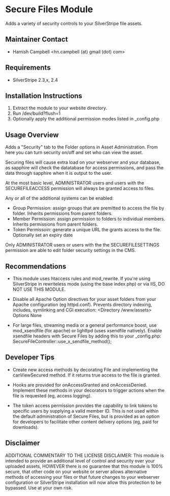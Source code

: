 # Secure Files Module

Adds a variety of security controls to your SilverStripe file assets.

## Maintainer Contact

 *  Hamish Campbell <hn.campbell (at) gmail (dot) com>

## Requirements

 *  SilverStripe 2.3,x, 2.4

## Installation Instructions

 1.  Extract the module to your website directory.
 2.  Run /dev/build?flush=1
 3.  Optionally apply the additional permission modes listed in _config.php
   
## Usage Overview

Adds a "Security" tab to the Folder options in
Asset Administration. From here you can turn
security on/off and set who can view the asset.

Securing files will cause extra load on your
webserver and your database, as sapphire will check
the datatabase for access permissions, and pass the
data through sapphire when it is output to the user.

At the most basic level, ADMINISTRATOR users and users
with the SECUREFILEACCESS permission will always be 
granted access to files.  

Any or all of the additional systems can be enabled:

 *  Group Permission: assign groups that are premitted 
    to access the file by folder. Inherits 
    permissions from parent folders.
 *  Member Permission: assign permission to folders to
    individual members. Inherits permissions from 
    parent folders. 
 *  Token Permissoin: generate a unique URL the grants 
    access to the file. Optionally set an expiry 
    date

Only ADMINISTRATOR users or users with the the 
SECUREFILESETTINGS permission are able to edit folder 
security settings in the CMS.

## Recommendations

 *  This module uses htaccess rules and mod_rewrite.
    If you're using SilverStripe in rewriteless mode
    (using the base index.php) or via IIS, DO NOT
    USE THIS MODULE.
  
 *  Disable all Apache Option directives for your 
    asset folders from your Apache configuration
    (eg httpd.conf). Prevents directory indexing,
    includes, symlinking and CGI execution:
        <Directory /www/assets>
          Options None
        </Directory>
  
 *  For large files, streaming media or a general
    performance boost, use mod_xsendfile (for apache)
    or lighttpd (uses xsendfile natively). Enable xsendfile
    headers with Secure Files by adding this to your
    _config.php:
        SecureFileController::use_x_sendfile_method();
  
## Developer Tips
 
 *  Create new access methods by decorating File and
    implementing the canViewSecured method. If it returns
    true access to the file is granted.
  
 *  Hooks are provided for onAccessGranted and 
    onAccessDenied. Implement these methods in your
    decorators to trigger actions when the file is 
    requested (eg, access logging).
  
 *  The token access permission provides the capability
    to link tokens to specific users by supplying a valid
    member ID. This is not used within the default
    administration of Secure Files, but is provided as 
    an option for developers to facilitate other content
    delivery options (eg, paid for downloads).
  
##  Disclaimer

ADDITIONAL COMMENTARY TO THE LICENSE DISCLAIMER:
This module is intended to provide an additional 
level of control and security over your uploaded 
assets, HOWEVER there is no guarantee that this 
module is 100% secure, that other code on your 
website or server allows alternative methods of 
accessing your files or that future changes to 
your webserver configuration or SilverStripe 
installation will now allow this protection to 
be bypassed. Use at your own risk.
